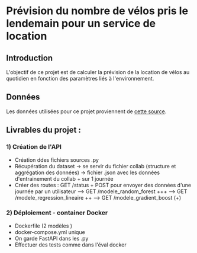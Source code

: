 # Prévision du nombre de vélos pris le lendemain pour un service de location
## Introduction
L'objectif de ce projet est de calculer la prévision de la location de vélos au quotidien en fonction des paramètres liés à l'environnement.

## Données
Les données utilisées pour ce projet proviennent de <a href="https://assets-datascientest.s3-eu-west-1.amazonaws.com/de/total/bike.csv" target="_blank"> cette source</a>.

## Livrables du projet :

### 1) Création de l'API
* Création ddes fichiers sources .py
* Récupération du dataset -> se servir du fichier collab (structure et aggrégation des données) -> fichier .json avec les données d'entrainement du collab + sur 1 journée
* Créer des routes : GET /status + POST pour envoyer des données d'une journée par un utilisateur
--> GET /modele_random_forest +++ 
--> GET /modele_regression_lineaire ++
--> GET /modele_gradient_boost (+)

### 2) Déploiement - container Docker
- Dockerfile (2 modèles )
- docker-compose.yml unique
- On garde FastAPI dans les .py
- Effectuer des tests comme dans l'éval docker
